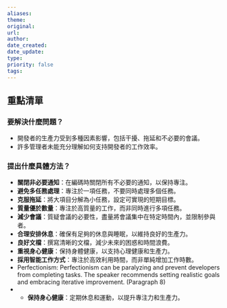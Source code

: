 ```yaml
---
aliases: 
theme: 
original: 
url: 
author: 
date_created: 
date_update: 
type: 
priority: false
tags:
---
```

## 重點清單

### 要解決什麼問題？
- 開發者的生產力受到多種因素影響，包括干擾、拖延和不必要的會議。
- 許多管理者未能充分理解如何支持開發者的工作效率。

### 提出什麼具體方法？
- **關閉非必要通知**：在編碼時關閉所有不必要的通知，以保持專注。
- **避免多任務處理**：專注於一項任務，不要同時處理多個任務。
- **克服拖延**：將大項目分解為小任務，設定可實現的短期目標。
- **質量優於數量**：專注於高質量的工作，而非同時進行多項任務。
- **減少會議**：質疑會議的必要性，盡量將會議集中在特定時間內，並限制參與者。
- **合理安排休息**：確保有足夠的休息與睡眠，以維持良好的生產力。
- **良好文檔**：撰寫清晰的文檔，減少未來的困惑和時間浪費。
- **重視身心健康**：保持身體健康，以支持心理健康和生產力。
- **採用智能工作方式**：專注於高效利用時間，而非單純增加工作時數。
- Perfectionism: Perfectionism can be paralyzing and prevent developers from completing tasks. The speaker recommends setting realistic goals and embracing iterative improvement. (Paragraph 8)
- - **保持身心健康**：定期休息和運動，以提升專注力和生產力。